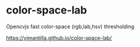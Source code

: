 # color-space-lab
Opencvjs fast color-space (rgb,lab,hsv) thresholding

https://yjmantilla.github.io/color-space-lab/